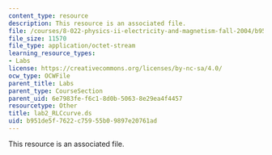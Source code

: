 ```yaml
---
content_type: resource
description: This resource is an associated file.
file: /courses/8-022-physics-ii-electricity-and-magnetism-fall-2004/b951de5f7622c75955b09897e20761ad_lab2_RLCcurve.ds
file_size: 11570
file_type: application/octet-stream
learning_resource_types:
- Labs
license: https://creativecommons.org/licenses/by-nc-sa/4.0/
ocw_type: OCWFile
parent_title: Labs
parent_type: CourseSection
parent_uid: 6e7983fe-f6c1-8d0b-5063-8e29ea4f4457
resourcetype: Other
title: lab2_RLCcurve.ds
uid: b951de5f-7622-c759-55b0-9897e20761ad
---
```

This resource is an associated file.